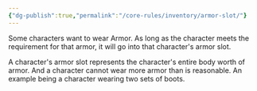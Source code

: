 ```yaml
---
{"dg-publish":true,"permalink":"/core-rules/inventory/armor-slot/"}
---
```


Some characters want to wear Armor. As long as the character meets the requirement for that armor, it will go into that character's armor slot.

A character's armor slot represents the character's entire body worth of armor. And a character cannot wear more armor than is reasonable. An example being a character wearing two sets of boots.


